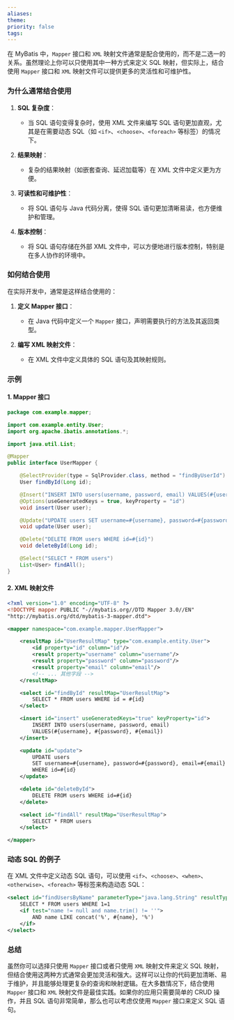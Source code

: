 ```yaml
---
aliases: 
theme: 
priority: false
tags:
---
```

在 MyBatis 中，`Mapper` 接口和 `XML` 映射文件通常是配合使用的，而不是二选一的关系。虽然理论上你可以只使用其中一种方式来定义 SQL 映射，但实际上，结合使用 `Mapper` 接口和 `XML` 映射文件可以提供更多的灵活性和可维护性。

### 为什么通常结合使用

1. **SQL 复杂度**：
   - 当 SQL 语句变得复杂时，使用 XML 文件来编写 SQL 语句更加直观，尤其是在需要动态 SQL（如 `<if>`、`<choose>`、`<foreach>` 等标签）的情况下。

2. **结果映射**：
   - 复杂的结果映射（如嵌套查询、延迟加载等）在 XML 文件中定义更为方便。

3. **可读性和可维护性**：
   - 将 SQL 语句与 Java 代码分离，使得 SQL 语句更加清晰易读，也方便维护和管理。

4. **版本控制**：
   - 将 SQL 语句存储在外部 XML 文件中，可以方便地进行版本控制，特别是在多人协作的环境中。

### 如何结合使用

在实际开发中，通常是这样结合使用的：

1. **定义 Mapper 接口**：
   - 在 Java 代码中定义一个 `Mapper` 接口，声明需要执行的方法及其返回类型。

2. **编写 XML 映射文件**：
   - 在 XML 文件中定义具体的 SQL 语句及其映射规则。

### 示例

#### 1. Mapper 接口

```java
package com.example.mapper;

import com.example.entity.User;
import org.apache.ibatis.annotations.*;

import java.util.List;

@Mapper
public interface UserMapper {

    @SelectProvider(type = SqlProvider.class, method = "findByUserId")
    User findById(Long id);

    @Insert("INSERT INTO users(username, password, email) VALUES(#{username}, #{password}, #{email})")
    @Options(useGeneratedKeys = true, keyProperty = "id")
    void insert(User user);

    @Update("UPDATE users SET username=#{username}, password=#{password}, email=#{email} WHERE id=#{id}")
    void update(User user);

    @Delete("DELETE FROM users WHERE id=#{id}")
    void deleteById(Long id);

    @Select("SELECT * FROM users")
    List<User> findAll();
}
```

#### 2. XML 映射文件

```xml
<?xml version="1.0" encoding="UTF-8" ?>
<!DOCTYPE mapper PUBLIC "-//mybatis.org//DTD Mapper 3.0//EN"
"http://mybatis.org/dtd/mybatis-3-mapper.dtd">

<mapper namespace="com.example.mapper.UserMapper">

    <resultMap id="UserResultMap" type="com.example.entity.User">
        <id property="id" column="id"/>
        <result property="username" column="username"/>
        <result property="password" column="password"/>
        <result property="email" column="email"/>
        <!-- ... 其他字段 -->
    </resultMap>

    <select id="findById" resultMap="UserResultMap">
        SELECT * FROM users WHERE id = #{id}
    </select>

    <insert id="insert" useGeneratedKeys="true" keyProperty="id">
        INSERT INTO users(username, password, email)
        VALUES(#{username}, #{password}, #{email})
    </insert>

    <update id="update">
        UPDATE users
        SET username=#{username}, password=#{password}, email=#{email}
        WHERE id=#{id}
    </update>

    <delete id="deleteById">
        DELETE FROM users WHERE id=#{id}
    </delete>

    <select id="findAll" resultMap="UserResultMap">
        SELECT * FROM users
    </select>

</mapper>
```

### 动态 SQL 的例子

在 XML 文件中定义动态 SQL 语句，可以使用 `<if>`、`<choose>`、`<when>`、`<otherwise>`、`<foreach>` 等标签来构造动态 SQL：

```xml
<select id="findUsersByName" parameterType="java.lang.String" resultType="com.example.entity.User">
    SELECT * FROM users WHERE 1=1
    <if test="name != null and name.trim() != ''">
        AND name LIKE concat('%', #{name}, '%')
    </if>
</select>
```

### 总结

虽然你可以选择只使用 `Mapper` 接口或者只使用 `XML` 映射文件来定义 SQL 映射，但结合使用这两种方式通常会更加灵活和强大。这样可以让你的代码更加清晰、易于维护，并且能够处理更复杂的查询和映射逻辑。在大多数情况下，结合使用 `Mapper` 接口和 `XML` 映射文件是最佳实践。如果你的应用只需要简单的 CRUD 操作，并且 SQL 语句非常简单，那么也可以考虑仅使用 `Mapper` 接口来定义 SQL 语句。